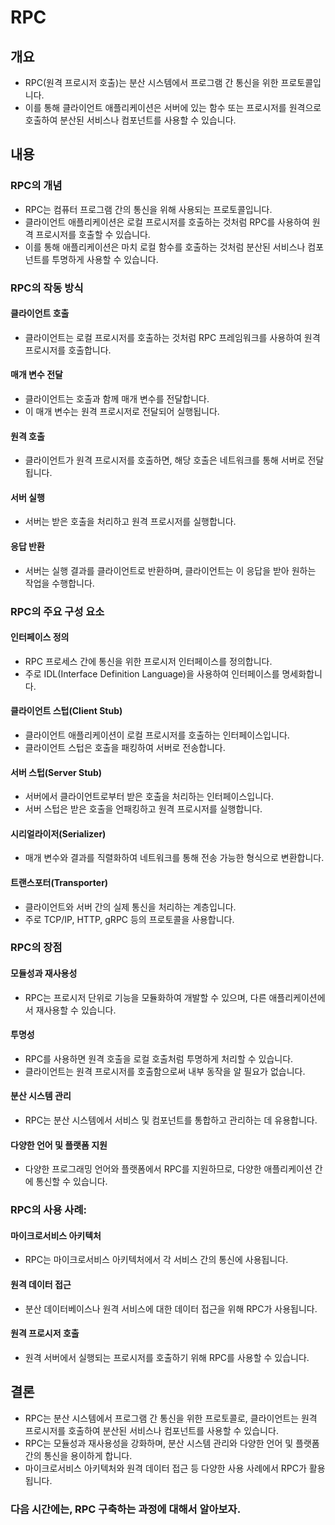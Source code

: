 
# RPC

## 개요
- RPC(원격 프로시저 호출)는 분산 시스템에서 프로그램 간 통신을 위한 프로토콜입니다.
- 이를 통해 클라이언트 애플리케이션은 서버에 있는 함수 또는 프로시저를 원격으로 호출하여 분산된 서비스나 컴포넌트를 사용할 수 있습니다.


## 내용

### RPC의 개념
- RPC는 컴퓨터 프로그램 간의 통신을 위해 사용되는 프로토콜입니다. 
- 클라이언트 애플리케이션은 로컬 프로시저를 호출하는 것처럼 RPC를 사용하여 원격 프로시저를 호출할 수 있습니다.
- 이를 통해 애플리케이션은 마치 로컬 함수를 호출하는 것처럼 분산된 서비스나 컴포넌트를 투명하게 사용할 수 있습니다.

### RPC의 작동 방식
#### 클라이언트 호출
-  클라이언트는 로컬 프로시저를 호출하는 것처럼 RPC 프레임워크를 사용하여 원격 프로시저를 호출합니다.

#### 매개 변수 전달
- 클라이언트는 호출과 함께 매개 변수를 전달합니다.
- 이 매개 변수는 원격 프로시저로 전달되어 실행됩니다.

#### 원격 호출
- 클라이언트가 원격 프로시저를 호출하면, 해당 호출은 네트워크를 통해 서버로 전달됩니다.

#### 서버 실행
- 서버는 받은 호출을 처리하고 원격 프로시저를 실행합니다.

#### 응답 반환
- 서버는 실행 결과를 클라이언트로 반환하며, 클라이언트는 이 응답을 받아 원하는 작업을 수행합니다.

### RPC의 주요 구성 요소
#### 인터페이스 정의
- RPC 프로세스 간에 통신을 위한 프로시저 인터페이스를 정의합니다. 
- 주로 IDL(Interface Definition Language)을 사용하여 인터페이스를 명세화합니다.

#### 클라이언트 스텁(Client Stub)
- 클라이언트 애플리케이션이 로컬 프로시저를 호출하는 인터페이스입니다.
- 클라이언트 스텁은 호출을 패킹하여 서버로 전송합니다.

#### 서버 스텁(Server Stub)
- 서버에서 클라이언트로부터 받은 호출을 처리하는 인터페이스입니다. 
- 서버 스텁은 받은 호출을 언패킹하고 원격 프로시저를 실행합니다.

#### 시리얼라이저(Serializer)
- 매개 변수와 결과를 직렬화하여 네트워크를 통해 전송 가능한 형식으로 변환합니다.

#### 트랜스포터(Transporter)
- 클라이언트와 서버 간의 실제 통신을 처리하는 계층입니다.
- 주로 TCP/IP, HTTP, gRPC 등의 프로토콜을 사용합니다.

### RPC의 장점
#### 모듈성과 재사용성
- RPC는 프로시저 단위로 기능을 모듈화하여 개발할 수 있으며, 다른 애플리케이션에서 재사용할 수 있습니다.

#### 투명성
- RPC를 사용하면 원격 호출을 로컬 호출처럼 투명하게 처리할 수 있습니다. 
- 클라이언트는 원격 프로시저를 호출함으로써 내부 동작을 알 필요가 없습니다.

#### 분산 시스템 관리
- RPC는 분산 시스템에서 서비스 및 컴포넌트를 통합하고 관리하는 데 유용합니다.

#### 다양한 언어 및 플랫폼 지원
- 다양한 프로그래밍 언어와 플랫폼에서 RPC를 지원하므로, 다양한 애플리케이션 간에 통신할 수 있습니다.

### RPC의 사용 사례:
#### 마이크로서비스 아키텍처
- RPC는 마이크로서비스 아키텍처에서 각 서비스 간의 통신에 사용됩니다.

#### 원격 데이터 접근
- 분산 데이터베이스나 원격 서비스에 대한 데이터 접근을 위해 RPC가 사용됩니다.

#### 원격 프로시저 호출
- 원격 서버에서 실행되는 프로시저를 호출하기 위해 RPC를 사용할 수 있습니다.

## 결론
- RPC는 분산 시스템에서 프로그램 간 통신을 위한 프로토콜로, 클라이언트는 원격 프로시저를 호출하여 분산된 서비스나 컴포넌트를 사용할 수 있습니다.
- RPC는 모듈성과 재사용성을 강화하며, 분산 시스템 관리와 다양한 언어 및 플랫폼 간의 통신을 용이하게 합니다.
- 마이크로서비스 아키텍처와 원격 데이터 접근 등 다양한 사용 사례에서 RPC가 활용됩니다.


### 다음 시간에는, RPC 구축하는 과정에 대해서 알아보자.



